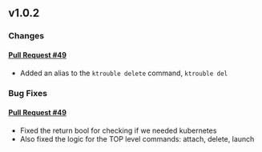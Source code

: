 ## v1.0.2

### Changes

#### [Pull Request #49](https://github.com/Maahsome/ktrouble/pull/49)

- Added an alias to the `ktrouble delete` command, `ktrouble del`


### Bug Fixes

#### [Pull Request #49](https://github.com/Maahsome/ktrouble/pull/49)

- Fixed the return bool for checking if we needed kubernetes
- Also fixed the logic for the TOP level commands: attach, delete, launch


